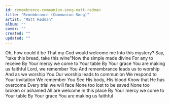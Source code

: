 ```yaml
---
id: remembrance-communion-song-matt-redman
title: "Remembrance (Communion Song)"
artist: "Matt Redman"
album: ""
cover: ""
created: ""
updated: ""
---
```


Oh, how could it be
That my God would welcome me
Into this mystery?
Say, "take this bread, take this wine"Now the simple made divine
For any to receive
By Your mercy we come to Your table
By Your grace You are making us faithful
Lord, we remember You
And remembrance leads us to worship
And as we worship You
Our worship leads to communion
We respond to Your invitation
We remember You
See His body, His blood
Know that He has overcome
Every trial we will face
None too lost to be saved
None too broken or ashamed
All are welcome in this place
By Your mercy we come to Your table
By Your grace You are making us faithful